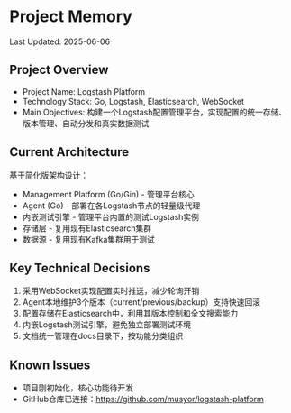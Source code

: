 # Project Memory
Last Updated: 2025-06-06

## Project Overview
- Project Name: Logstash Platform
- Technology Stack: Go, Logstash, Elasticsearch, WebSocket
- Main Objectives: 构建一个Logstash配置管理平台，实现配置的统一存储、版本管理、自动分发和真实数据测试

## Current Architecture
基于简化版架构设计：
- Management Platform (Go/Gin) - 管理平台核心
- Agent (Go) - 部署在各Logstash节点的轻量级代理
- 内嵌测试引擎 - 管理平台内置的测试Logstash实例
- 存储层 - 复用现有Elasticsearch集群
- 数据源 - 复用现有Kafka集群用于测试

## Key Technical Decisions
1. 采用WebSocket实现配置实时推送，减少轮询开销
2. Agent本地维护3个版本（current/previous/backup）支持快速回滚
3. 配置存储在Elasticsearch中，利用其版本控制和全文搜索能力
4. 内嵌Logstash测试引擎，避免独立部署测试环境
5. 文档统一管理在docs目录下，按功能分类组织

## Known Issues
- 项目刚初始化，核心功能待开发
- GitHub仓库已连接：https://github.com/musyor/logstash-platform